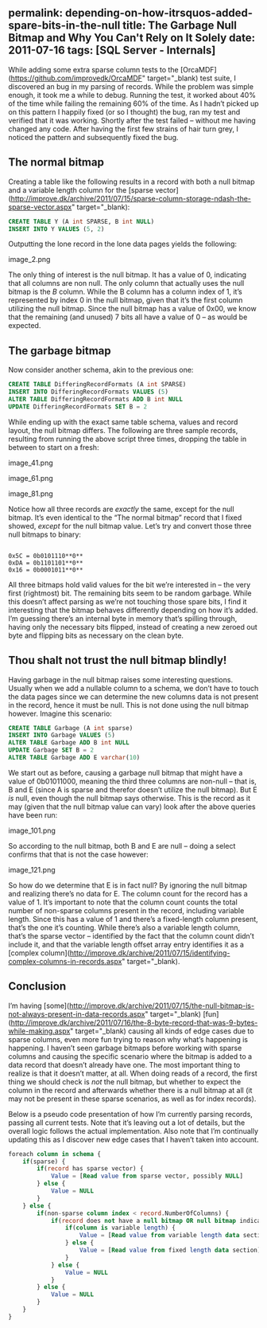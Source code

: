 permalink: depending-on-how-itrsquos-added-spare-bits-in-the-null
title: The Garbage Null Bitmap and Why You Can't Rely on It Solely
date: 2011-07-16
tags: [SQL Server - Internals]
---
While adding some extra sparse column tests to the [OrcaMDF](https://github.com/improvedk/OrcaMDF" target="_blank) test suite, I discovered an bug in my parsing of records. While the problem was simple enough, it took me a while to debug. Running the test, it worked about 40% of the time while failing the remaining 60% of the time. As I hadn’t picked up on this pattern I happily fixed (or so I thought) the bug, ran my test and verified that it was working. Shortly after the test failed – without me having changed any code. After having the first few strains of hair turn grey, I noticed the pattern and subsequently fixed the bug.

<!-- more -->

## The normal bitmap

Creating a table like the following results in a record with both a null bitmap and a variable length column for the [sparse vector](http://improve.dk/archive/2011/07/15/sparse-column-storage-ndash-the-sparse-vector.aspx" target="_blank):

```sql
CREATE TABLE Y (A int SPARSE, B int NULL)
INSERT INTO Y VALUES (5, 2)
```

Outputting the lone record in the lone data pages yields the following:

image_2.png

The only thing of interest is the null bitmap. It has a value of 0, indicating that all columns are non null. The only column that actually uses the null bitmap is the *B* column. While the B column has a column index of 1, it’s represented by index 0 in the null bitmap, given that it’s the first column utilizing the null bitmap. Since the null bitmap has a value of 0x00, we know that the remaining (and unused) 7 bits all have a value of 0 – as would be expected.

## The garbage bitmap

Now consider another schema, akin to the previous one:

```sql
CREATE TABLE DifferingRecordFormats (A int SPARSE)
INSERT INTO DifferingRecordFormats VALUES (5)
ALTER TABLE DifferingRecordFormats ADD B int NULL
UPDATE DifferingRecordFormats SET B = 2
```

While ending up with the exact same table schema, values and record layout, the null bitmap differs. The following are three sample records, resulting from running the above script three times, dropping the table in between to start on a fresh:

image_41.png

image_61.png

image_81.png

Notice how all three records are *exactly* the same, except for the null bitmap. It’s even identical to the “The normal bitmap” record that I fixed showed, *except* for the null bitmap value. Let’s try and convert those three null bitmaps to binary:

```

0x5C = 0b0101110**0**
0xDA = 0b1101101**0**
0x16 = 0b0001011**0**

```

All three bitmaps hold valid values for the bit we’re interested in – the very first (rightmost) bit. The remaining bits seem to be random garbage. While this doesn’t affect parsing as we’re not touching those spare bits, I find it interesting that the bitmap behaves differently depending on how it’s added. I’m guessing there’s an internal byte in memory that’s spilling through, having only the necessary bits flipped, instead of creating a new zeroed out byte and flipping bits as necessary on the clean byte.

## Thou shalt not trust the null bitmap blindly!

Having garbage in the null bitmap raises some interesting questions. Usually when we add a nullable column to a schema, we don’t have to touch the data pages since we can determine the new columns data is not present in the record, hence it must be null. This is not done using the null bitmap however. Imagine this scenario:

```sql
CREATE TABLE Garbage (A int sparse)
INSERT INTO Garbage VALUES (5)
ALTER TABLE Garbage ADD B int NULL
UPDATE Garbage SET B = 2
ALTER TABLE Garbage ADD E varchar(10)
```

We start out as before, causing a garbage null bitmap that might have a value of 0b01011000, meaning the third three columns are non-null – that is, B and E (since A is sparse and therefor doesn’t utilize the null bitmap). But E *is* null, even though the null bitmap says otherwise. This is the record as it may (given that the null bitmap value can vary) look after the above queries have been run:

image_101.png

So according to the null bitmap, both B and E are null – doing a select confirms that that is not the case however:

image_121.png

So how do we determine that E is in fact null? By ignoring the null bitmap and realizing there’s no data for E. The column count for the record has a value of 1. It’s important to note that the column count counts the total number of non-sparse columns present in the record, including variable length. Since this has a value of 1 and there’s a fixed-length column present, that’s the one it’s counting. While there’s also a variable length column, that’s the sparse vector – identified by the fact that the column count didn’t include it, and that the variable length offset array entry identifies it as a [complex column](http://improve.dk/archive/2011/07/15/identifying-complex-columns-in-records.aspx" target="_blank).

## Conclusion

I’m having [some](http://improve.dk/archive/2011/07/15/the-null-bitmap-is-not-always-present-in-data-records.aspx" target="_blank) [fun](http://improve.dk/archive/2011/07/16/the-8-byte-record-that-was-9-bytes-while-making.aspx" target="_blank) causing all kinds of edge cases due to sparse columns, even more fun trying to reason why what’s happening is happening. I haven’t seen garbage bitmaps before working with sparse columns and causing the specific scenario where the bitmap is added to a data record that doesn’t already have one. The most important thing to realize is that it doesn’t matter, at all. When doing reads of a record, the first thing we should check is *not* the null bitmap, but whether to expect the column in the record and afterwards whether there is a null bitmap at all (it may not be present in these sparse scenarios, as well as for index records).

Below is a pseudo code presentation of how I’m currently parsing records, passing all current tests. Note that it’s leaving out a lot of details, but the overall logic follows the actual implementation. Also note that I’m continually updating this as I discover new edge cases that I haven’t taken into account.

```sql
foreach column in schema {
	if(sparse) {
		if(record has sparse vector) {
			Value = [Read value from sparse vector, possibly NULL]
		} else {
			Value = NULL
		}
	} else {
		if(non-sparse column index < record.NumberOfColumns) {
			if(record does not have a null bitmap OR null bitmap indicates non NULL) {
				if(column is variable length) {
					Value = [Read value from variable length data section]
				} else {
					Value = [Read value from fixed length data section]
				}
			} else {
				Value = NULL
			}
		} else {
			Value = NULL
		}
	}
}
```
